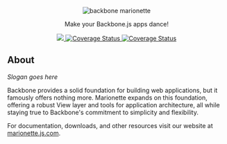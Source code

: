 <p align="center">
  <img title="backbone marionette" src='http://marionettejs.com/downloads/marionette-gh-banner.svg' />
</p>
<p align="center"> Make your Backbone.js apps dance!</p>
<p align="center">
  <a title='Build Status' href="https://travis-ci.org/marionettejs/backbone.marionette">
    <img src='https://secure.travis-ci.org/marionettejs/backbone.marionette.svg?branch=master' />
  </a>
  <a href='https://coveralls.io/r/marionettejs/backbone.marionette'>
    <img src='https://img.shields.io/coveralls/marionettejs/backbone.marionette.svg' alt='Coverage Status' />
  </a>
  <a href='https://gitter.im/marionettejs/backbone.marionette'>
    <img src='https://img.shields.io/badge/gitter-backbone.marionette-brightgreen.svg?style=flat' alt='Coverage Status' />
  </a>
</p>

## About

*Slogan goes here*

Backbone provides a solid foundation for building web applications, but it famously
offers nothing more. Marionette expands on this foundation, offering a robust View
layer and tools for application architecture, all while staying true to Backbone's
commitment to simplicity and flexibility.

For documentation, downloads, and other resources visit our website at [marionette.js.com](http://marionettejs.com).
